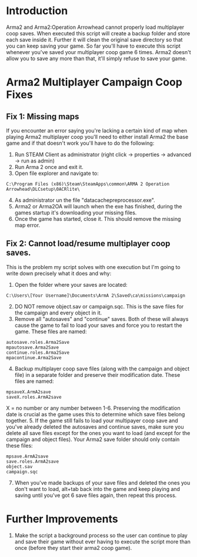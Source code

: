# Introduction
Arma2 and Arma2:Operation Arrowhead cannot properly load multiplayer coop saves. When executed this script will create a backup folder and store each save inside it. Further it will clean the original save directory so that you can keep saving your game. So far you'll have to execute this script whenever you've saved your multiplayer coop game 6 times. Arma2 doesn't allow you to save any more than that, it'll simply refuse to save your game.

# Arma2 Multiplayer Campaign Coop Fixes
## Fix 1: Missing maps
If you encounter an error saying you're lacking a certain kind of map when playing Arma2 multiplayer coop you'll need to either install Arma2 the base game and if that doesn't work you'll have to do the following:

1. Run STEAM Client as administrator (right click -> properties -> advanced -> run as admin)
2. Run Arma 2 once and exit it.
3. Open file explorer and navigate to:
```
C:\Program Files (x86)\Steam\SteamApps\common\ARMA 2 Operation Arrowhead\DLCsetup\0ACRlite\
```
4. As administrator un the file "datacachepreprocessor.exe".
5. Arma2 or Arma2OA will launch when the exe has finished, during the games startup it's downloading your missing files.
6. Once the game has started, close it.
This should remove the missing map error.

## Fix 2: Cannot load/resume multiplayer coop saves.
This is the problem my script solves with one execution but I'm going to write down precisely what it does and why:
1. Open the folder where your saves are located:
```
C:\Users\[Your Username]\Documents\ArmA 2\Saved\ca\missions\campaign
```
2. DO NOT remove object.sav or campaign.sqc. This is the save files for the campaign and every object in it.
3. Remove all "autosaves" and "continue" saves. Both of these will always cause the game to fail to load your saves and force you to restart the game. These files are named:
```
autosave.roles.Arma2Save
mpautosave.Arma2Save
continue.roles.Arma2Save
mpacontinue.Arma2Save
```
4. Backup multiplayer coop save files (along with the campaign and object file) in a separate folder and preserve their modification date. These files are named:
```
mpsaveX.ArmA2save
saveX.roles.ArmA2save
```
X = no number or any number between 1-6.
Preserving the modification date is crucial as the game uses this to determine which save files belong together.
5. If the game still fails to load your multipayer coop save and you've already deleted the autosaves and continue saves, make sure you delete all save files except for the ones you want to load (and except for the campaign and object files). Your Arma2 save folder should only contain these files:
```
mpsave.ArmA2save
save.roles.ArmA2save
object.sav
campaign.sqc
```
7. When you've made backups of your save files and deleted the ones you don't want to load, alt+tab back into the game and keep playing and saving until you've got 6 save files again, then repeat this process.

# Further Improvements
1. Make the script a background process so the user can continue to play and save their game without ever having to execute the script more than once (before they start their arma2 coop game).
